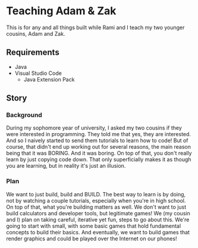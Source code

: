 # Teaching Adam & Zak
This is for any and all things built while Rami and I teach my two younger cousins, Adam and Zak.

## Requirements
* Java
* Visual Studio Code
     * Java Extension Pack

## Story
### Background
During my sophomore year of university, I asked my two cousins if they were interested in programming. They told me that yes, they are interested. And so I naively started to send them tutorials to learn how to code! But of course, that didn't end up working out for several reasons, the main reason being that it was BORING. And it was boring. On top of that, you don't really learn by just copying code down. That only superficially makes it as though you are learning, but in reality it's just an illusion.

### Plan
We want to just build, build and BUILD. The best way to learn is by doing, not by watching a couple tutorials, especially when you're in high school. On top of that, what you're building matters as well. We don't want to just build calculators and developer tools, but legitimate games! We (my cousin and I) plan on taking careful, iterative yet fun, steps to go about this. We're going to start with small, with some basic games that hold fundamental concepts to build their basics. And eventually, we want to build games that render graphics and could be played over the Internet on our phones!